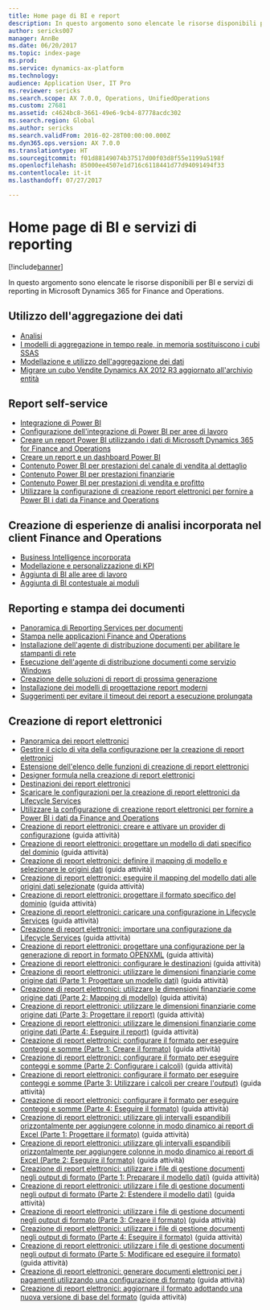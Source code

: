 ```yaml
---
title: Home page di BI e report
description: In questo argomento sono elencate le risorse disponibili per BI e servizi di reporting in Microsoft Dynamics 365 for Finance and Operations.
author: sericks007
manager: AnnBe
ms.date: 06/20/2017
ms.topic: index-page
ms.prod: 
ms.service: dynamics-ax-platform
ms.technology: 
audience: Application User, IT Pro
ms.reviewer: sericks
ms.search.scope: AX 7.0.0, Operations, UnifiedOperations
ms.custom: 27681
ms.assetid: c4624bc8-3661-49e6-9cb4-87778acdc302
ms.search.region: Global
ms.author: sericks
ms.search.validFrom: 2016-02-28T00:00:00.000Z
ms.dyn365.ops.version: AX 7.0.0
ms.translationtype: HT
ms.sourcegitcommit: f01d88149074b37517d00f03d8f55e1199a5198f
ms.openlocfilehash: 85000ee4507e1d716c6118441d77d94091494f33
ms.contentlocale: it-it
ms.lasthandoff: 07/27/2017

---
```


# <a name="bi-amp-reporting-home-page"></a>Home page di BI e servizi di reporting

[!include[banner](../includes/banner.md)]


In questo argomento sono elencate le risorse disponibili per BI e servizi di reporting in Microsoft Dynamics 365 for Finance and Operations. 

<a name="working-with-aggregate-data"></a>Utilizzo dell'aggregazione dei dati
---------------------------

-   [Analisi](analytics.md)
-   [I modelli di aggregazione in tempo reale, in memoria sostituiscono i cubi SSAS](..\migration-upgrade\in-memory-real-time-aggregate-models.md)
-   [Modellazione e utilizzo dell'aggregazione dei dati](model-aggregate-data.md)
-   [Migrare un cubo Vendite Dynamics AX 2012 R3 aggiornato all'archivio entità](..\migration-upgrade\migrate-upgraded-cube-entity-store.md)

## <a name="self-service-reporting"></a>Report self-service
-   [Integrazione di Power BI](power-bi-integration.md)
-   [Configurazione dell'integrazione di Power BI per aree di lavoro](configure-power-bi-integration.md)
-   [Creare un report Power BI utilizzando i dati di Microsoft Dynamics 365 for Finance and Operations](create-powerbi-report-data.md)
-   [Creare un report e un dashboard Power BI](create-powerbi-report-dashboard.md)
-   [Contenuto Power BI per prestazioni del canale di vendita al dettaglio](retail-channel-performance-dashboard-power-bi-data.md)
-   [Contenuto Power BI per prestazioni finanziarie](financial-performance-power-bi-content-pack.md)
-   [Contenuto Power BI per prestazioni di vendita e profitto](sales-profitability-performance-content-pack.md)
-   [Utilizzare la configurazione di creazione report elettronici per fornire a Power BI i dati da Finance and Operations](general-electronic-reporting-report-configuration-get-data-powerbi.md)

## <a name="building-embedded-analytical-experiences-in-the-finance-and-operations-client"></a>Creazione di esperienze di analisi incorporata nel client Finance and Operations
-   [Business Intelligence incorporata](analytics.md#embedded-business-intelligence)
-   [Modellazione e personalizzazione di KPI](analytics.md#kpi-modeling-and-customization)
-   [Aggiunta di BI alle aree di lavoro](add-bi-workspaces.md)
-   [Aggiunta di BI contestuale ai moduli](add-contextual-bi-forms.md)

## <a name="document-reporting-and-printing"></a>Reporting e stampa dei documenti
-   [Panoramica di Reporting Services per documenti](document-reporting-services.md)
-   [Stampa nelle applicazioni Finance and Operations](print-documents.md)
-   [Installazione dell'agente di distribuzione documenti per abilitare le stampanti di rete](install-document-routing-agent.md)
-   [Esecuzione dell'agente di distribuzione documenti come servizio Windows](run-document-routing-agent-as-windows-service.md)
-   [Creazione delle soluzioni di report di prossima generazione](create-nextgen-reporting-solutions.md)
-   [Installazione dei modelli di progettazione report moderni](install-modern-report-design-templates.md)
-   [Suggerimenti per evitare il timeout dei report a esecuzione prolungata](prevent-long-running-reports-timing-out.md)

## <a name="electronic-reporting"></a>Creazione di report elettronici
-   [Panoramica dei report elettronici](general-electronic-reporting.md)
-   [Gestire il ciclo di vita della configurazione per la creazione di report elettronici](general-electronic-reporting-manage-configuration-lifecycle.md)
-   [Estensione dell'elenco delle funzioni di creazione di report elettronici](general-electronic-reporting-formulas-list-extension.md)
-   [Designer formula nella creazione di report elettronici](general-electronic-reporting-formula-designer.md)
-   [Destinazioni dei report elettronici](electronic-reporting-destinations.md)
-   [Scaricare le configurazioni per la creazione di report elettronici da Lifecycle Services](download-electronic-reporting-configuration-lcs.md)
-   [Utilizzare la configurazione di creazione report elettronici per fornire a Power BI i dati da Finance and Operations](general-electronic-reporting-report-configuration-get-data-powerbi.md)
-   [Creazione di report elettronici: creare e attivare un provider di configurazione](/dynamics365/unified-operations/do-not-publish/er-configuration-provider-mark-it-active-2016-02) (guida attività)
-   [Creazione di report elettronici: progettare un modello di dati specifico del dominio](/dynamics365/unified-operations/do-not-publish/er-design-domain-specific-data-model-2016-02-05) (guida attività)
-   [Creazione di report elettronici: definire il mapping di modello e selezionare le origini dati](/dynamics365/unified-operations/do-not-publish/er-define-model-mapping-select-data-sources-2016-02-05) (guida attività)
-   [Creazione di report elettronici: eseguire il mapping del modello dati alle origini dati selezionate](/dynamics365/unified-operations/do-not-publish/er-map-data-model-selected-data-sources-2016-02-05) (guida attività)
-   [Creazione di report elettronici: progettare il formato specifico del dominio](/dynamics365/unified-operations/do-not-publish/er-design-domain-specific-format-2016-02-05) (guida attività)
-   [Creazione di report elettronici: caricare una configurazione in Lifecycle Services](/dynamics365/unified-operations/dev-itpro/analytics/tasks/er-upload-configuration-into-lifecycle-services) (guida attività)
-   [Creazione di report elettronici: importare una configurazione da Lifecycle Services](/dynamics365/unified-operations/dev-itpro/analytics/tasks/er-import-configuration-lifecycle-services) (guida attività)
-   [Creazione di report elettronici: progettare una configurazione per la generazione di report in formato OPENXML](/dynamics365/unified-operations/dev-itpro/analytics/tasks/er-design-reports-openxml-2016-11) (guida attività)
-   [Creazione di report elettronici: configurare le destinazioni](/dynamics365/unified-operations/do-not-publish/er-destinations-2016-05) (guida attività)
-   [Creazione di report elettronici: utilizzare le dimensioni finanziarie come origine dati (Parte 1: Progettare un modello dati)](/dynamics365/unified-operations/dev-itpro/analytics/tasks/er-financial-dimensions-data-source-1) (guida attività)
-   [Creazione di report elettronici: utilizzare le dimensioni finanziarie come origine dati (Parte 2: Mapping di modello)](/dynamics365/unified-operations/dev-itpro/analytics/tasks/er-financial-dimensions-data-source-2) (guida attività)
-   [Creazione di report elettronici: utilizzare le dimensioni finanziarie come origine dati (Parte 3: Progettare il report)](/dynamics365/unified-operations/dev-itpro/analytics/tasks/er-financial-dimensions-data-source-3) (guida attività)
-   [Creazione di report elettronici: utilizzare le dimensioni finanziarie come origine dati (Parte 4: Eseguire il report)](/dynamics365/unified-operations/dev-itpro/analytics/tasks/er-financial-dimensions-data-source-4) (guida attività)
-   [Creazione di report elettronici: configurare il formato per eseguire conteggi e somme (Parte 1: Creare il formato)](/dynamics365/unified-operations/dev-itpro/analytics/tasks/er-format-counting-summing-1) (guida attività)
-   [Creazione di report elettronici: configurare il formato per eseguire conteggi e somme (Parte 2: Configurare i calcoli)](/dynamics365/unified-operations/dev-itpro/analytics/tasks/er-format-counting-summing-2) (guida attività)
-   [Creazione di report elettronici: configurare il formato per eseguire conteggi e somme (Parte 3: Utilizzare i calcoli per creare l'output)](/dynamics365/unified-operations/dev-itpro/analytics/tasks/er-format-counting-summing-3) (guida attività)
-   [Creazione di report elettronici: configurare il formato per eseguire conteggi e somme (Parte 4: Eseguire il formato)](/dynamics365/unified-operations/dev-itpro/analytics/tasks/er-format-counting-summing-4) (guida attività)
-   [Creazione di report elettronici: utilizzare gli intervalli espandibili orizzontalmente per aggiungere colonne in modo dinamico ai report di Excel (Parte 1: Progettare il formato)](/dynamics365/unified-operations/dev-itpro/analytics/tasks/er-horizontal-1) (guida attività)
-   [Creazione di report elettronici: utilizzare gli intervalli espandibili orizzontalmente per aggiungere colonne in modo dinamico ai report di Excel (Parte 2: Eseguire il formato)](/dynamics365/unified-operations/dev-itpro/analytics/tasks/er-horizontal-2) (guida attività)
-   [Creazione di report elettronici: utilizzare i file di gestione documenti negli output di formato (Parte 1: Preparare il modello dati)](/dynamics365/unified-operations/dev-itpro/analytics/tasks/er-document-management-files-1) (guida attività)
-   [Creazione di report elettronici: utilizzare i file di gestione documenti negli output di formato (Parte 2: Estendere il modello dati)](/dynamics365/unified-operations/dev-itpro/analytics/tasks/er-document-management-files-2) (guida attività)
-   [Creazione di report elettronici: utilizzare i file di gestione documenti negli output di formato (Parte 3: Creare il formato)](/dynamics365/unified-operations/dev-itpro/analytics/tasks/er-document-management-files-3) (guida attività)
-   [Creazione di report elettronici: utilizzare i file di gestione documenti negli output di formato (Parte 4: Eseguire il formato)](/dynamics365/unified-operations/dev-itpro/analytics/tasks/er-document-management-files-4) (guida attività)
-   [Creazione di report elettronici: utilizzare i file di gestione documenti negli output di formato (Parte 5: Modificare ed eseguire il formato)](/dynamics365/unified-operations/dev-itpro/analytics/tasks/er-document-management-files-5) (guida attività)
-   [Creazione di report elettronici: generare documenti elettronici per i pagamenti utilizzando una configurazione di formato](/dynamics365/unified-operations/dev-itpro/analytics/tasks/er-electronic-payments) (guida attività)
-   [Creazione di report elettronici: aggiornare il formato adottando una nuova versione di base del formato](/dynamics365/unified-operations/do-not-publish/er-upgrade-format--2016-05) (guida attività)







